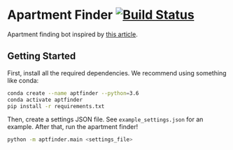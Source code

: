 # Apartment Finder [![Build Status][build_status]](https://travis-ci.org/mwhittaker/aptfinder)

Apartment finding bot inspired by [this article][apartment_finder_article].

## Getting Started
First, install all the required dependencies. We recommend using something like
conda:

```bash
conda create --name aptfinder --python=3.6
conda activate aptfinder
pip install -r requirements.txt
```

Then, create a settings JSON file. See `example_settings.json` for an example.
After that, run the apartment finder!

```bash
python -m aptfinder.main <settings_file>
```

[build_status]: https://travis-ci.org/mwhittaker/aptfinder.svg?branch=master
[apartment_finder_article]: https://www.dataquest.io/blog/apartment-finding-slackbot/
